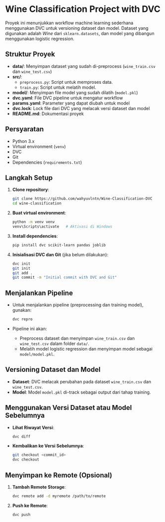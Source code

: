 
# Wine Classification Project with DVC

Proyek ini menunjukkan workflow machine learning sederhana menggunakan DVC untuk versioning dataset dan model. Dataset yang digunakan adalah *Wine* dari `sklearn.datasets`, dan model yang dibangun menggunakan logistic regression.

## Struktur Proyek

- **data/**: Menyimpan dataset yang sudah di-preprocess (`wine_train.csv` dan `wine_test.csv`)
- **src/**: 
  - `preprocess.py`: Script untuk memproses data.
  - `train.py`: Script untuk melatih model.
- **model/**: Menyimpan file model yang sudah dilatih (`model.pkl`)
- **dvc.yaml**: File DVC pipeline untuk mengatur workflow
- **params.yaml**: Parameter yang dapat diubah untuk model
- **dvc.lock**: Lock file dari DVC yang melacak versi dataset dan model
- **README.md**: Dokumentasi proyek

## Persyaratan

- Python 3.x
- Virtual environment (`venv`)
- DVC
- Git
- Dependencies (`requirements.txt`)

## Langkah Setup

1. **Clone repository**:
   ```bash
   git clone https://github.com/wahyuvlntn/Wine-Classification-DVC
   cd wine-classification
   ```

2. **Buat virtual environment**:
   ```bash
   python -m venv venv
   venv\Scripts\activate   # Aktivasi di Windows
   ```

3. **Install dependencies**:
   ```bash
   pip install dvc scikit-learn pandas joblib
   ```

4. **Inisialisasi DVC dan Git** (jika belum dilakukan):
   ```bash
   dvc init
   git init
   git add .
   git commit -m "Initial commit with DVC and Git"
   ```

## Menjalankan Pipeline

- Untuk menjalankan pipeline (preprocessing dan training model), gunakan:
  ```bash
  dvc repro
  ```

- Pipeline ini akan:
  - Preprocess dataset dan menyimpan `wine_train.csv` dan `wine_test.csv` dalam folder `data/`.
  - Melatih model logistic regression dan menyimpan model sebagai `model/model.pkl`.

## Versioning Dataset dan Model

- **Dataset**: DVC melacak perubahan pada dataset `wine_train.csv` dan `wine_test.csv`.
- **Model**: Model `model.pkl` di-track sebagai output dari tahap training.

## Menggunakan Versi Dataset atau Model Sebelumnya

- **Lihat Riwayat Versi**: 
  ```bash
  dvc diff
  ```

- **Kembalikan ke Versi Sebelumnya**:
  ```bash
  git checkout <commit_id>
  dvc checkout
  ```

## Menyimpan ke Remote (Opsional)

1. **Tambah Remote Storage**:
   ```bash
   dvc remote add -d myremote /path/to/remote
   ```

2. **Push ke Remote**:
   ```bash
   dvc push
   ```

